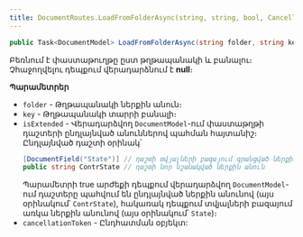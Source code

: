 ```yaml
---
title: DocumentRoutes.LoadFromFolderAsync(string, string, bool, CancellationToken) մեթոդ
---
```


```c#
public Task<DocumentModel> LoadFromFolderAsync(string folder, string key, bool isExtended = true, CancellationToken cancellationToken = default)
```

Բեռնում է փաստաթուղթը ըստ թղթապանակի և բանալու։ Չհաջողվելու դեպքում վերադարձնում է **null**։

**Պարամետրեր**

* `folder` - Թղթապանակի ներքին անուն։
* `key` - Թղթապանակի տարրի բանալի։
* `isExtended` - Վերադարձվող `DocumentModel`-ում փաստաթղթի դաշտերի ընդլայնված անուններով պահման հայտանիշ։ Ընդլայնված դաշտի օրինակ՝ 
  ```c#
  [DocumentField("State")] // դաշտի տվյալների բազայում գրանցված ներքին անուն
  public string ContrState // դաշտի նոր նշանակված ներքին անուն
  ```
  Պարամետրի true արժեքի դեպքում վերադարձվող `DocumentModel`-ում դաշտերը պահվում են ընդլայնված ներքին անունով (այս օրինակում՝ `ContrState`), հակառակ դեպքում տվյալների բազայում առկա ներքին անունով (այս օրինակում՝ `State`)։
* `cancellationToken` - Ընդհատման օբյեկտ:
